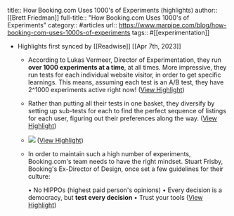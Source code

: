 title:: How Booking.com Uses 1000's of Experiments (highlights)
author:: [[Brett Friedman]]
full-title:: "How Booking.com Uses 1000's of Experiments"
category:: #articles
url:: https://www.marpipe.com/blog/how-booking-com-uses-1000s-of-experiments
tags:: #[[experimentation]]

- Highlights first synced by [[Readwise]] [[Apr 7th, 2023]]
	- According to Lukas Vermeer, Director of Experimentation, they run **over 1000 experiments at a time**, at all times. More impressive, they run tests for each individual website visitor, in order to get specific learnings. This means, assuming each test is an A/B test, they have 2^1000 experiments active right now! ([View Highlight](https://read.readwise.io/read/01gx36pa2vfdf2mfhws9dbnayn))
	- Rather than putting all their tests in one basket, they diversify by setting up sub-tests for each to find the perfect sequence of listings for each user, figuring out their preferences along the way. ([View Highlight](https://read.readwise.io/read/01gx36pe2zcyjz8crx7x67xavn))
	- ![](https://assets.website-files.com/5d6fd6f600df07fa3c4c66c4/5f33220ec1fd32a894280f88_13b5542e-aeeb-4411-8123-0dc041637519.png) ([View Highlight](https://read.readwise.io/read/01gx36phnfn22vsm2ssnqjzpta))
	- In order to maintain such a high number of experiments, Booking.com's team needs to have the right mindset. Stuart Frisby, Booking's Ex-Director of Design, once set a few guidelines for their culture:
	  
	  •   No HIPPOs (highest paid person's opinions)
	  •   Every decision is a democracy, but **test every decision**
	  •   Trust your tools ([View Highlight](https://read.readwise.io/read/01gx36pt55zmr3rkwj894wttqe))